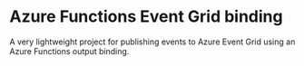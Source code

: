 # Azure Functions Event Grid binding

A very lightweight project for publishing events to Azure Event Grid using an Azure Functions output binding.
